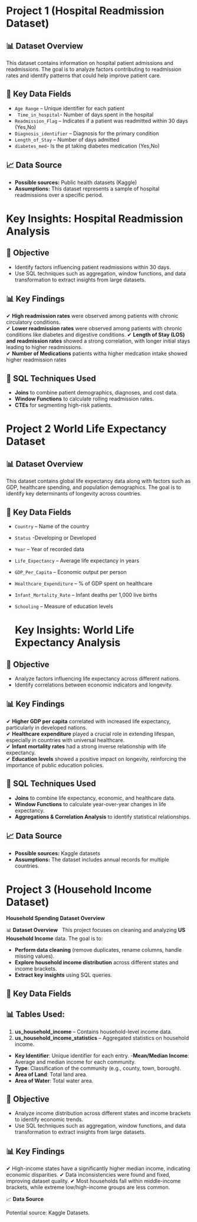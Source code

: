 # Project 1 (Hospital Readmission Dataset)

## 📊 Dataset Overview  
This dataset contains information on hospital patient admissions and readmissions. The goal is to analyze factors contributing to readmission rates and identify patterns that could help improve patient care.  

## 📌 Key Data Fields  
- `Age Range` – Unique identifier for each patient  
- ` Time_in_hospital`- Number of days spent in the hospital
- `Readmission_Flag` – Indicates if a patient was readmitted within 30 days (Yes,No)  
- `Diagnosis_identifier` – Diagnosis for the primary condition  
- `Length_of_Stay` – Number of days admitted  
- `diabetes_med`- Is the pt taking diabetes medication (Yes,No)

## 📈 Data Source  
- **Possible sources:** Public health datasets (Kaggle)  
- **Assumptions:** This dataset represents a sample of hospital readmissions over a specific period.  

# Key Insights: Hospital Readmission Analysis  

## 🔎 Objective  
- Identify factors influencing patient readmissions within 30 days.
- Use SQL techniques such as aggregation, window functions, and data transformation to extract insights from large datasets.

## 📊 Key Findings  
✔ **High readmission rates** were observed among patients with chronic circulatory conditions.  
✔ **Lower readmission rates** were observed among patients with chronic conditions like diabetes and digestive conditions. 
✔ **Length of Stay (LOS) and readmission rates** showed a strong correlation, with longer initial stays leading to higher readmissions.  
✔  **Number of Medications** patients witha higher medcation intake showed higher readmission rates

## 📌 SQL Techniques Used  
- **Joins** to combine patient demographics, diagnoses, and cost data.  
- **Window Functions** to calculate rolling readmission rates.  
- **CTEs** for segmenting high-risk patients.


# Project 2 World Life Expectancy Dataset  

## 📊 Dataset Overview  
This dataset contains global life expectancy data along with factors such as GDP, healthcare spending, and population demographics. The goal is to identify key determinants of longevity across countries.  

## 📌 Key Data Fields  
- `Country` – Name of the country
- `Status` -Developing or Developed
- `Year` – Year of recorded data  
- `Life_Expectancy` – Average life expectancy in years  
- `GDP_Per_Capita` – Economic output per person  
- `Healthcare_Expenditure` – % of GDP spent on healthcare  
- `Infant_Mortality_Rate` – Infant deaths per 1,000 live births  
- `Schooling` – Measure of education levels

  # Key Insights: World Life Expectancy Analysis  

## 🔎 Objective  
- Analyze factors influencing life expectancy across different nations.  
- Identify correlations between economic indicators and longevity.  

## 📊 Key Findings  
✔ **Higher GDP per capita** correlated with increased life expectancy, particularly in developed nations.  
✔ **Healthcare expenditure** played a crucial role in extending lifespan, especially in countries with universal healthcare.  
✔ **Infant mortality rates** had a strong inverse relationship with life expectancy.  
✔ **Education levels** showed a positive impact on longevity, reinforcing the importance of public education policies.  

## 📌 SQL Techniques Used  
- **Joins** to combine life expectancy, economic, and healthcare data.  
- **Window Functions** to calculate year-over-year changes in life expectancy.  
- **Aggregations & Correlation Analysis** to identify statistical relationships.  


## 📈 Data Source  
- **Possible sources:** Kaggle datasets  
- **Assumptions:** The dataset includes annual records for multiple countries.  





# Project 3 (Household Income Dataset)
**Household Spending Dataset Overview**

📊 **Dataset Overview**  
This project focuses on cleaning and analyzing **US Household Income** data. The goal is to:
- **Perform data cleaning** (remove duplicates, rename columns, handle missing values).
- **Explore household income distribution** across different states and income brackets.
- **Extract key insights** using SQL queries.

## 📌 Key Data Fields 
## 📊 Tables Used:
1. **us_household_income** – Contains household-level income data.
2. **us_household_income_statistics** – Aggregated statistics on household income.
- **Key Identifier**: Unique identifier for each entry.
-**Mean/Median Income**: Average and median income for each community.  
- **Type**: Classification of the community (e.g., county, town, borough).  
- **Area of Land**: Total land area.  
- **Area of Water**: Total water area.

 ## 🔎 Objective  
- Analyze income distribution across different states and income brackets to identify economic trends. 
- Use SQL techniques such as aggregation, window functions, and data transformation to extract insights from large datasets.

## 📊 Key Findings 
✔ High-income states have a significantly higher median income, indicating economic disparities.
✔ Data inconsistencies were found and fixed, improving dataset quality.
✔ Most households fall within middle-income brackets, while extreme low/high-income groups are less common.

📈 **Data Source**  

Potential source: Kaggle Datasets.


